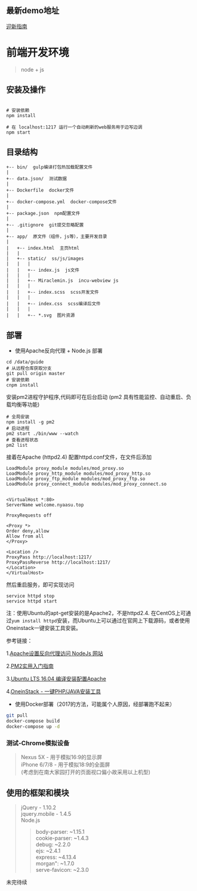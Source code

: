 ## 最新demo地址

[迎新指南](http://welcome.nyaasu/top/)


# 前端开发环境

> node + js

## 安装及操作

```  

# 安装依赖
npm install

# 在 localhost:1217 运行一个自动刷新的web服务用于边写边调
npm start

```
  
## 目录结构
```
+-- bin/  gulp编译打包热加载配置文件
| 
+-- data.json/  测试数据
| 
+-- Dockerfile  docker文件
| 
+-- docker-compose.yml  docker-compose文件
| 
+-- package.json  npm配置文件
| 
+-- .gitignore  git提交忽略配置
| 
+-- app/  原文件（组件，js等），主要开发目录
| 
|   +-- index.html  主页html
|   | 
|   +-- static/  ss/js/images
|   |   | 
|   |   +-- index.js  js文件
|   |   | 
|   |   +-- Miraclemin.js  incu-webview js
|   |   | 
|   |   +-- index.scss  scss开发文件
|   |   | 
|   |   +-- index.css  scss编译后文件
|   |   | 
|   |   +-- *.svg  图片资源
```  
  
## 部署  

* 使用Apache反向代理 + Node.js 部署  

```
cd /data/guide
# 从远程仓库获取分支 
git pull origin master
# 安装依赖
cnpm install
```  
安装pm2进程守护程序,代码即可在后台启动 (pm2 具有性能监控、自动重启、负载均衡等功能)

```  
# 全局安装
npm install -g pm2
# 启动进程
pm2 start ./bin/www --watch
# 查看进程状态
pm2 list  
```

接着在Apache (httpd2.4)
配置httpd.conf文件，在文件后添加
```
LoadModule proxy_module modules/mod_proxy.so
LoadModule proxy_http_module modules/mod_proxy_http.so
LoadModule proxy_ftp_module modules/mod_proxy_ftp.so
LoadModule proxy_connect_module modules/mod_proxy_connect.so


<VirtualHost *:80>
ServerName welcome.nyaasu.top
 
ProxyRequests off
 
<Proxy *>
Order deny,allow
Allow from all
</Proxy>
 
<Location />
ProxyPass http://localhost:1217/
ProxyPassReverse http://localhost:1217/
</Location>
</VirtualHost>
```
然后重启服务，即可实现访问

```
service httpd stop
service httpd start
```

注：使用Ubuntu的apt-get安装的是Apache2，不是httpd2.4. 在CentOS上可通过``` yum install httpd ```安装，而Ubuntu上可以通过在官网上下载源码，或者使用Oneinstack一键安装工具安装。

参考链接：

1.[Apache设置反向代理访问 NodeJs 网站](https://blog.csdn.net/cen_cs/article/details/50663175)

2.[PM2实用入门指南](https://www.cnblogs.com/chyingp/p/pm2-documentation.html)

3.[Ubuntu LTS 16.04 编译安装配置Apache](https://www.centos.bz/2017/10/ubuntu-lts-16-04-%E7%BC%96%E8%AF%91%E5%AE%89%E8%A3%85%E9%85%8D%E7%BD%AEapache/)

4.[OneinStack - 一键PHP/JAVA安装工具](https://oneinstack.com/)


* 使用Docker部署（2017的方法，可能属个人原因，经部署跑不起来）  

```bash
git pull
docker-compose build
docker-compose up -d
```  

### 测试-Chrome模拟设备  
  
>Nexus 5X - 用于模拟16:9的显示屏  
>iPhone 6/7/8 - 用于模拟18:9的全面屏  
>(考虑到在南大家园打开的页面视口偏小故采用以上机型)  

## 使用的框架和模块  
>jQuery - 1.10.2  
>jquery.mobile - 1.4.5  
>Node.js  
>>body-parser: ~1.15.1  
>>cookie-parser: ~1.4.3  
>>debug: ~2.2.0  
>>ejs: ~2.4.1  
>>express: ~4.13.4  
>>morgan": ~1.7.0  
>>serve-favicon: ~2.3.0  
   
未完待续
